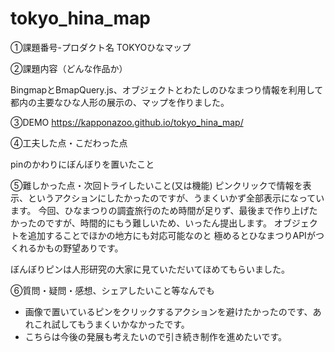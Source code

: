 
# tokyo_hina_map


①課題番号-プロダクト名
TOKYOひなマップ

②課題内容（どんな作品か）

BingmapとBmapQuery.js、オブジェクトとわたしのひなまつり情報を利用して
都内の主要なひな人形の展示の、マップを作りました。



③DEMO
https://kapponazoo.github.io/tokyo_hina_map/

④工夫した点・こだわった点

pinのかわりにぼんぼりを置いたこと


⑤難しかった点・次回トライしたいこと(又は機能)
ピンクリックで情報を表示、というアクションにしたかったのですが、うまくいかず全部表示になっています。
今回、ひなまつりの調査旅行のため時間が足りず、最後まで作り上げたかったのですが、時間的にもう難しいため、いったん提出します。
オブジェクトを追加することでほかの地方にも対応可能なのと
極めるとひなまつりAPIがつくれるかもの野望ありです。

ぼんぼりピンは人形研究の大家に見ていただいてほめてもらいました。

⑥質問・疑問・感想、シェアしたいこと等なんでも
- 画像で置いているピンをクリックするアクションを避けたかったのです、あれこれ試してもうまくいかなかったです。
- こちらは今後の発展も考えたいので引き続き制作を進めたいです。
